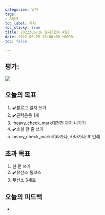 ```yaml
---
categories: 일지
tags:
- B랭크
toc_label: 목차
toc_sticky: true
title: 2022/06/26 일지(연속 4일)
date: 2022-06-25 15:00:00 +0000
toc: false

---
```

## 평가:

![](/blog/assets/images/b_rank.webp)

## 오늘의 목표

1. :heavy_check_mark:블로그 일지 쓰기
2. :heavy_check_mark:근력운동 1개
3. :heavy_check_mark대천천 까지 나가기
4. :heavy_check_mark:소설 한 줄 쓰기
5. heavy_check_mark:히라가나, 카나가나 표 인쇄

## 초과 목표

1. 한 편 쓰기
2. :heavy_check_mark:유산소 풀코스
3. 무산소 3세트

## 오늘의 피드백

* 